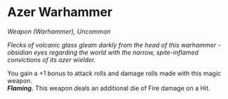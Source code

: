# Azer Warhammer
*Weapon (Warhammer), Uncommon*

*Flecks of volcanic glass gleam darkly from the head of this warhammer - obsidian eyes regarding the world with the narrow, spite-inflamed convictions of its azer wielder.*

You gain a +1 bonus to attack rolls and damage rolls made with this magic weapon.  
***Flaming.*** This weapon deals an additional die of Fire damage on a Hit.